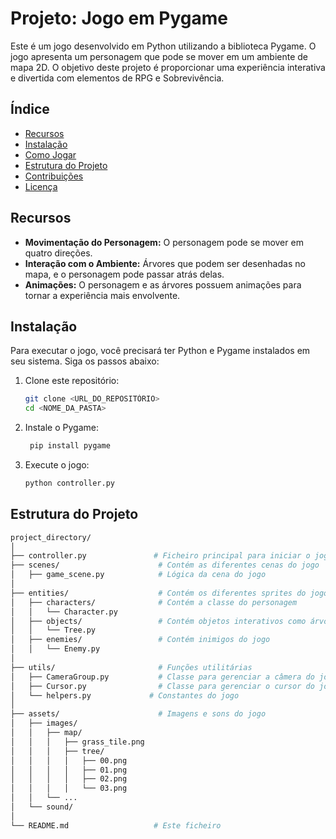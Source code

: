 # Projeto: Jogo em Pygame

Este é um jogo desenvolvido em Python utilizando a biblioteca Pygame. O jogo apresenta um personagem que pode se mover em um ambiente de mapa 2D. O objetivo deste projeto é proporcionar uma experiência interativa e divertida com elementos de RPG e Sobrevivência.

## Índice

- [Recursos](#recursos)
- [Instalação](#instalação)
- [Como Jogar](#como-jogar)
- [Estrutura do Projeto](#estrutura-do-projeto)
- [Contribuições](#contribuições)
- [Licença](#licença)

## Recursos

- **Movimentação do Personagem:** O personagem pode se mover em quatro direções.
- **Interação com o Ambiente:** Árvores que podem ser desenhadas no mapa, e o personagem pode passar atrás delas.
- **Animações:** O personagem e as árvores possuem animações para tornar a experiência mais envolvente.

## Instalação

Para executar o jogo, você precisará ter Python e Pygame instalados em seu sistema. Siga os passos abaixo:

1. Clone este repositório:
   ```bash
   git clone <URL_DO_REPOSITÓRIO>
   cd <NOME_DA_PASTA>

2. Instale o Pygame:
   ```bash
    pip install pygame
   
3. Execute o jogo:

    ```bash
    python controller.py
   
## Estrutura do Projeto

``` bash
project_directory/
│
├── controller.py               # Ficheiro principal para iniciar o jogo
├── scenes/                      # Contém as diferentes cenas do jogo
│   ├── game_scene.py            # Lógica da cena do jogo
│
├── entities/                    # Contém os diferentes sprites do jogo
│   ├── characters/              # Contém a classe do personagem
│   │   └── Character.py
│   ├── objects/                 # Contém objetos interativos como árvores
│   │   └── Tree.py
│   ├── enemies/                 # Contém inimigos do jogo
│   │   └── Enemy.py
│
├── utils/                       # Funções utilitárias
│   ├── CameraGroup.py           # Classe para gerenciar a câmera do jogo
│   ├── Cursor.py                # Classe para gerenciar o cursor do jogo
│   └── helpers.py             # Constantes do jogo
│
├── assets/                      # Imagens e sons do jogo
│   ├── images/
│   │   ├── map/
│   │   │   ├── grass_tile.png
│   │   │   ├── tree/
│   │   │   │   ├── 00.png
│   │   │   │   ├── 01.png
│   │   │   │   ├── 02.png
│   │   │   │   └── 03.png
│   │   └── ...
│   └── sound/
│
└── README.md                   # Este ficheiro
```

